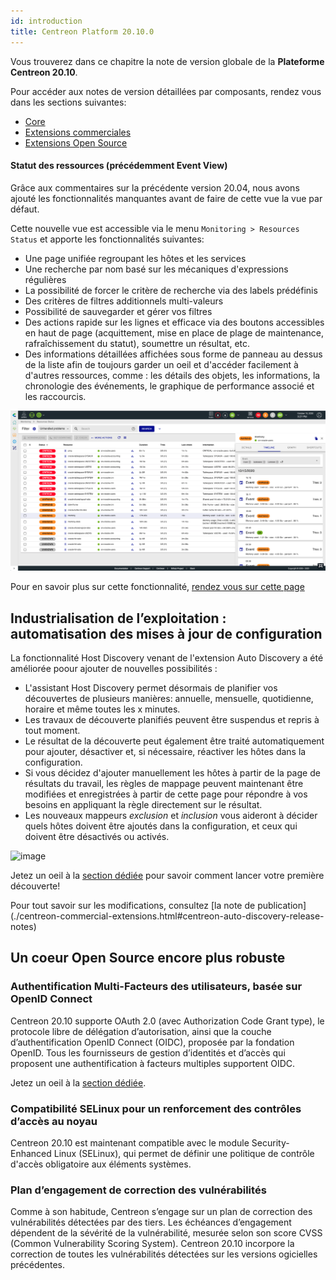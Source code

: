 ```yaml
---
id: introduction
title: Centreon Platform 20.10.0
---
```


Vous trouverez dans ce chapitre la note de version globale de la **Plateforme Centreon 20.10**.

Pour accéder aux notes de version détaillées par composants, rendez vous dans
les sections suivantes:

- [Core](centreon-core.html)
- [Extensions commerciales](centreon-commercial-extensions.html)
- [Extensions Open Source](centreon-os-extensions.html)

#### Statut des ressources (précédemment Event View)

Grâce aux commentaires sur la précédente version 20.04, nous avons ajouté les fonctionnalités manquantes avant de faire
de cette vue la vue par défaut.

Cette nouvelle vue est accessible via le menu `Monitoring > Resources Status` et
apporte les fonctionnalités suivantes:

- Une page unifiée regroupant les hôtes et les services
- Une recherche par nom basé sur les mécaniques d'expressions régulières
- La possibilité de forcer le critère de recherche via des labels prédéfinis
- Des critères de filtres additionnels multi-valeurs
- Possibilité de sauvegarder et gérer vos filtres
- Des actions rapide sur les lignes et efficace via des boutons accessibles en
  haut de page (acquittement, mise en place de plage de maintenance,
  rafraîchissement du statut), soumettre un résultat, etc.
- Des informations détaillées affichées sous forme de panneau au dessus de la
  liste afin de toujours garder un oeil et d'accéder facilement à d'autres
  ressources, comme : les détails des objets, les informations, la chronologie des événements, le graphique de
  performance associé et les raccourcis.

![image](../assets/monitoring/resources_status_1.png)

Pour en savoir plus sur cette fonctionnalité, [rendez vous sur cette
page](../alerts-notifications/events-view.html)

## Industrialisation de l’exploitation : automatisation des mises à jour de configuration

La fonctionnalité Host Discovery venant de l'extension Auto Discovery a été améliorée poour ajouter de nouvelles
possibilités :

- L'assistant Host Discovery permet désormais de planifier vos découvertes de plusieurs manières: annuelle, mensuelle,
  quotidienne, horaire et même toutes les x minutes.
- Les travaux de découverte planifiés peuvent être suspendus et repris à tout moment.
- Le résultat de la découverte peut également être traité automatiquement pour ajouter, désactiver et, si nécessaire,
  réactiver les hôtes dans la configuration.
- Si vous décidez d'ajouter manuellement les hôtes à partir de la page de résultats du travail, les règles de mappage
  peuvent maintenant être modifiées et enregistrées à partir de cette page pour répondre à vos besoins en appliquant la
  règle directement sur le résultat.
- Les nouveaux mappeurs *exclusion* et *inclusion* vous aideront à décider quels hôtes doivent être ajoutés dans la
  configuration, et ceux qui doivent être désactivés ou activés.

![image](./assets/monitoring/discovery/host_disco_intro.png)

Jetez un oeil à la [section dédiée](../monitoring/discovery/hosts-discovery.html)
pour savoir comment lancer votre première découverte!

Pour tout savoir sur les modifications, consultez [la note de publication]
(./centreon-commercial-extensions.html#centreon-auto-discovery-release-notes)

## Un coeur Open Source encore plus robuste

### Authentification Multi-Facteurs des utilisateurs, basée sur OpenID Connect

Centreon 20.10 supporte OAuth 2.0 (avec Authorization Code Grant type), le protocole libre de délégation d’autorisation,
ainsi que la couche d’authentification OpenID Connect (OIDC), proposée par la fondation OpenID. Tous les fournisseurs
de gestion d’identités et d’accès qui proposent une authentification à facteurs multiples supportent OIDC.

Jetez un oeil à la [section dédiée](../administration/parameters/centreon-ui.html#openid-connect).

### Compatibilité SELinux pour un renforcement des contrôles d’accès au noyau

Centreon 20.10 est maintenant compatible avec le module Security-Enhanced Linux (SELinux), qui permet de définir une
politique de contrôle d'accès obligatoire aux éléments systèmes.

### Plan d’engagement de correction des vulnérabilités

Comme à son habitude, Centreon s’engage sur un plan de correction des vulnérabilités détectées par des tiers. Les
échéances d’engagement dépendent de la sévérité de la vulnérabilité, mesurée selon son score CVSS (Common Vulnerability
Scoring System). Centreon 20.10 incorpore la correction de toutes les vulnérabilités détectées sur les versions
ogicielles précédentes.
